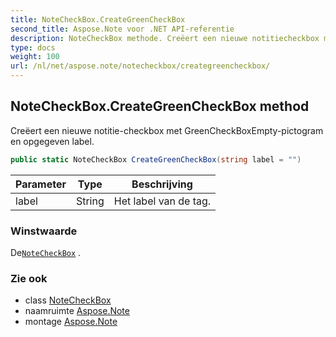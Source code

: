```yaml
---
title: NoteCheckBox.CreateGreenCheckBox
second_title: Aspose.Note voor .NET API-referentie
description: NoteCheckBox methode. Creëert een nieuwe notitiecheckbox met GreenCheckBoxEmptypictogram en opgegeven label.
type: docs
weight: 100
url: /nl/net/aspose.note/notecheckbox/creategreencheckbox/
---
```

## NoteCheckBox.CreateGreenCheckBox method

Creëert een nieuwe notitie-checkbox met GreenCheckBoxEmpty-pictogram en opgegeven label.

```csharp
public static NoteCheckBox CreateGreenCheckBox(string label = "")
```

| Parameter | Type | Beschrijving |
| --- | --- | --- |
| label | String | Het label van de tag. |

### Winstwaarde

De[`NoteCheckBox`](../) .

### Zie ook

* class [NoteCheckBox](../)
* naamruimte [Aspose.Note](../../notecheckbox/)
* montage [Aspose.Note](../../../)


